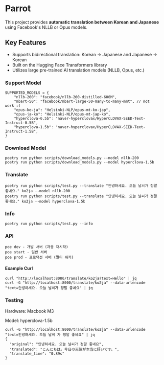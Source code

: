# Parrot

This project provides **automatic translation between Korean and Japanese** using Facebook's NLLB or Opus models.

## Key Features

- Supports bidirectional translation: Korean → Japanese and Japanese → Korean
- Built on the Hugging Face Transformers library
- Utilizes large pre-trained AI translation models (NLLB, Opus, etc.)

### Support Model

```
SUPPORTED_MODELS = {
    "nllb-200": "facebook/nllb-200-distilled-600M",
    "mbart-50": "facebook/mbart-large-50-many-to-many-mmt", // not work :(
    "opus-ko-ja": "Helsinki-NLP/opus-mt-ko-jap",
    "opus-ja-ko": "Helsinki-NLP/opus-mt-jap-ko",
    "hyperclova-0.5b": "naver-hyperclovax/HyperCLOVAX-SEED-Text-Instruct-0.5B",
    "hyperclova-1.5b": "naver-hyperclovax/HyperCLOVAX-SEED-Text-Instruct-1.5B",
}
```

### Download Model

```
poetry run python scripts/download_models.py --model nllb-200
poetry run python scripts/download_models.py --model hyperclova-1.5b
```

### Translate

```
poetry run python scripts/test.py --translate "안녕하세요. 오늘 날씨가 정말 좋네요." ko2ja --model nllb-200
poetry run python scripts/test.py --translate "안녕하세요. 오늘 날씨가 정말 좋네요." ko2ja --model hyperclova-1.5b
```

### Info

```
poetry run python scripts/test.py --info
```

### API

```
poe dev - 개발 서버 (자동 재시작)
poe start - 일반 서버
poe prod - 프로덕션 서버 (멀티 워커)
```

#### Example Curl
```
curl "http://localhost:8000/translate/ko2ja?text=Hello" | jq
curl -G "http://localhost:8000/translate/ko2ja" --data-urlencode "text=안녕하세요. 오늘 날씨가 정말 좋네요" | jq
```

### Testing

Hardware: Macbook M3

Model: hyperclova-1.5b

```
curl -G "http://localhost:8000/translate/ko2ja" --data-urlencode "text=안녕하세요. 오늘 날씨 가 정말 좋네요" | jq
{
  "original": "안녕하세요. 오늘 날씨가 정말 좋네요",
  "translated": "こんにちは。今日の天気が本当に好いです。",
  "translate_time": "0.89s"
}
```